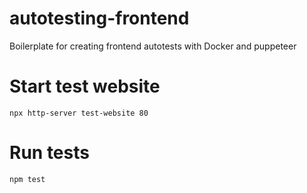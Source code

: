 # autotesting-frontend
Boilerplate for creating frontend autotests with Docker and puppeteer

# Start test website
`npx http-server test-website 80`

# Run tests
`npm test`
